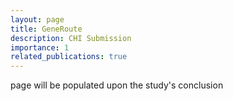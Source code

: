 ```yaml
---
layout: page
title: GeneRoute
description: CHI Submission
importance: 1
related_publications: true
---
```


page will be populated upon the study's conclusion
